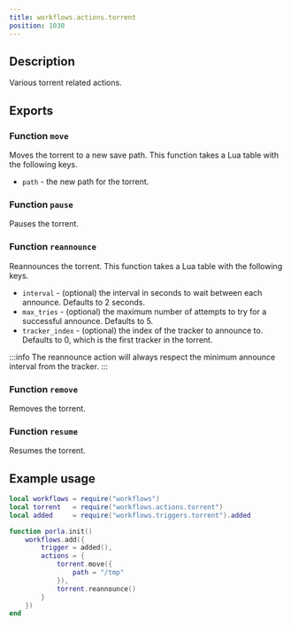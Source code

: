 ```yaml
---
title: workflows.actions.torrent
position: 1030
---
```


## Description

Various torrent related actions.

## Exports

### Function `move`

Moves the torrent to a new save path. This function takes a Lua table with the
following keys.

 * `path` - the new path for the torrent.

### Function `pause`

Pauses the torrent.

### Function `reannounce`

Reannounces the torrent. This function takes a Lua table with the following
keys.

 * `interval` - (optional) the interval in seconds to wait between each
   announce. Defaults to 2 seconds.
 * `max_tries` - (optional) the maximum number of attempts to try for a
   successful announce. Defaults to 5.
 * `tracker_index` - (optional) the index of the tracker to announce to. Defaults
   to 0, which is the first tracker in the torrent.

:::info
The reannounce action will always respect the minimum announce interval from the
tracker.
:::

### Function `remove`

Removes the torrent.

### Function `resume`

Resumes the torrent.

## Example usage

```lua
local workflows = require("workflows")
local torrent   = require("workflows.actions.torrent")
local added     = require("workflows.triggers.torrent").added

function porla.init()
    workflows.add({
        trigger = added(),
        actions = {
            torrent.move({
                path = "/tmp"
            }),
            torrent.reannounce()
        }
    })
end
```
